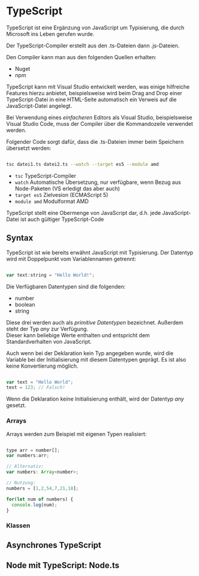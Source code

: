 # TypeScript

TypeScript ist eine Ergänzung von JavaScript um Typisierung,
die durch Microsoft ins Leben gerufen wurde.

Der TypeScript-Compiler erstellt aus den .ts-Dateien dann .js-Dateien.

Den Compiler kann man aus den folgenden Quellen erhalten:
* Nuget
* npm

TypeScript kann mit Visual Studio entwickelt werden, was einige hilfreiche Features hierzu anbietet,
beispielsweise wird beim Drag and Drop einer TypeScript-Datei in eine HTML-Seite automatisch ein Verweis auf die JavaScript-Datei angelegt.

Bei Verwendung eines *einfacheren* Editors als Visual Studio, beispielsweise Visual Studio Code,
muss der Compiler über die Kommandozeile verwendet werden.

Folgender Code sorgt dafür, dass die .ts-Dateien immer beim Speichern übersetzt werden:

```bash

tsc datei1.ts datei2.ts --watch --target es5 --module amd

```

* ```tsc``` TypeScript-Compiler
* ```watch``` Automatische Übersetzung, nur verfügbare, wenn Bezug aus Node-Paketen (VS erledigt das aber auch)
* ```target es5``` Zielvesion (ECMAScript 5)
* ```module amd``` Modulformat AMD

TypeScript stellt eine Obermenge von JavaScript dar, d.h. jede JavaScript-Datei ist auch gültiger TypeScript-Code

## Syntax

TypeScript ist wie bereits erwähnt JavaScript mit Typisierung. Der Datentyp wird mit Doppelpunkt vom Variablennamen getrennt:

```JavaScript

var text:string = "Hello World!";

```

Die Verfügbaren Datentypen sind die folgenden:

* number
* boolean
* string

Diese drei werden auch als *primitive Datentypen* bezeichnet.
Außerdem steht der Typ *any* zur Verfügung.  
Dieser kann beliebige Werte enthalten und entspricht dem Standardverhalten von JavaScript.

Auch wenn bei der Deklaration kein Typ angegeben wurde, wird die Variable bei der Initialisierung mit diesem Datentypen geprägt. Es ist also keine Konvertierung möglich.

```JavaScript

var text = "Hello World";
text = 123; // Falsch!

```

Wenn die Deklaration keine Initialisierung enthält, wird der Datentyp *any* gesetzt.

### Arrays

Arrays werden zum Beispiel mit eigenen Typen realisiert:

```JavaScript

type arr = number[];
var numbers:arr;

// Alternativ:
var numbers: Array<number>;

// Nutzung:
numbers = [1,2,54,7,21,18];

for(let num of numbers) {
  console.log(num);
}

```

### Klassen

## Asynchrones TypeScript

## Node mit TypeScript: Node.ts

